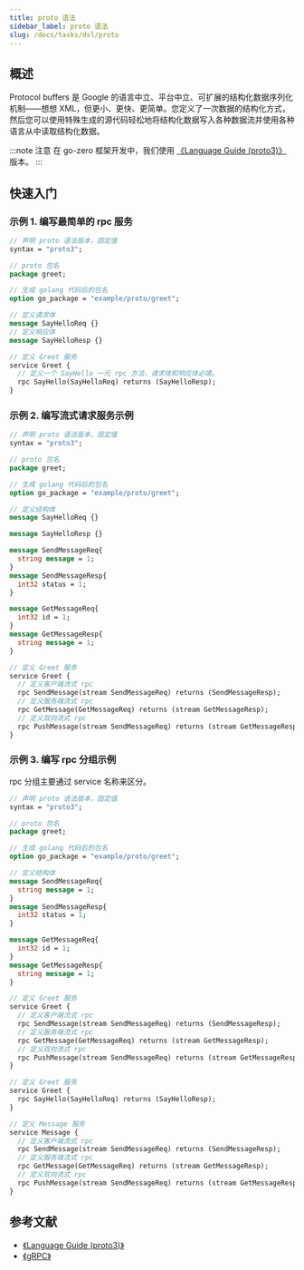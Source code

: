 ```yaml
---
title: proto 语法
sidebar_label: proto 语法
slug: /docs/tasks/dsl/proto
---
```


## 概述

Protocol buffers 是 Google 的语言中立、平台中立、可扩展的结构化数据序列化机制——想想 XML，但更小、更快、更简单。您定义了一次数据的结构化方式，然后您可以使用特殊生成的源代码轻松地将结构化数据写入各种数据流并使用各种语言从中读取结构化数据。

:::note 注意
在 go-zero 框架开发中，我们使用 <a href="https://developers.google.com/protocol-buffers/docs/proto3" target="_blank">《Language Guide (proto3)》</a> 版本。
:::

## 快速入门

### 示例 1. 编写最简单的 rpc 服务

```protobuf
// 声明 proto 语法版本，固定值
syntax = "proto3";

// proto 包名
package greet;

// 生成 golang 代码后的包名
option go_package = "example/proto/greet";

// 定义请求体
message SayHelloReq {}
// 定义响应体
message SayHelloResp {}

// 定义 Greet 服务
service Greet {
  // 定义一个 SayHello 一元 rpc 方法，请求体和响应体必填。
  rpc SayHello(SayHelloReq) returns (SayHelloResp);
}
```

### 示例 2. 编写流式请求服务示例

```protobuf
// 声明 proto 语法版本，固定值
syntax = "proto3";

// proto 包名
package greet;

// 生成 golang 代码后的包名
option go_package = "example/proto/greet";

// 定义结构体
message SayHelloReq {}

message SayHelloResp {}

message SendMessageReq{
  string message = 1;
}
message SendMessageResp{
  int32 status = 1;
}

message GetMessageReq{
  int32 id = 1;
}
message GetMessageResp{
  string message = 1;
}

// 定义 Greet 服务
service Greet {
  // 定义客户端流式 rpc
  rpc SendMessage(stream SendMessageReq) returns (SendMessageResp);
  // 定义服务端流式 rpc
  rpc GetMessage(GetMessageReq) returns (stream GetMessageResp);
  // 定义双向流式 rpc
  rpc PushMessage(stream SendMessageReq) returns (stream GetMessageResp);
}
```

### 示例 3. 编写 rpc 分组示例

rpc 分组主要通过 service 名称来区分。

```protobuf
// 声明 proto 语法版本，固定值
syntax = "proto3";

// proto 包名
package greet;

// 生成 golang 代码后的包名
option go_package = "example/proto/greet";

// 定义结构体
message SendMessageReq{
  string message = 1;
}
message SendMessageResp{
  int32 status = 1;
}

message GetMessageReq{
  int32 id = 1;
}
message GetMessageResp{
  string message = 1;
}

// 定义 Greet 服务
service Greet {
  // 定义客户端流式 rpc
  rpc SendMessage(stream SendMessageReq) returns (SendMessageResp);
  // 定义服务端流式 rpc
  rpc GetMessage(GetMessageReq) returns (stream GetMessageResp);
  // 定义双向流式 rpc
  rpc PushMessage(stream SendMessageReq) returns (stream GetMessageResp);
}

// 定义 Greet 服务
service Greet {
  rpc SayHello(SayHelloReq) returns (SayHelloResp);
}

// 定义 Message 服务
service Message {
  // 定义客户端流式 rpc
  rpc SendMessage(stream SendMessageReq) returns (SendMessageResp);
  // 定义服务端流式 rpc
  rpc GetMessage(GetMessageReq) returns (stream GetMessageResp);
  // 定义双向流式 rpc
  rpc PushMessage(stream SendMessageReq) returns (stream GetMessageResp);
}
```

## 参考文献

- <a href="https://developers.google.com/protocol-buffers/docs/proto3" target="_blank">《Language Guide (proto3)》</a>
- <a href="https://grpc.io/docs/" target="_blank">《gRPC》</a>